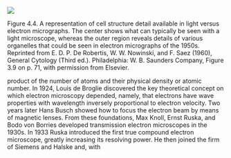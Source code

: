 ![](https://cdn.mathpix.com/cropped/2024_07_05_04e93c00f0989932db48g-1.jpg?height=1049&width=705&top_left_y=207&top_left_x=403)

Figure 4.4. A representation of cell structure detail available in light versus electron micrographs. The center shows what can typically be seen with a light microscope, whereas the outer region reveals details of various organelles that could be seen in electron micrographs of the 1950s. Reprinted from E. D. P. De Robertis, W. W. Nowinski, and F. Saez (1960), General Cytology (Third ed.). Philadelphia: W. B. Saunders Company, Figure 3.9 on p. 71, with permission from Elsevier.

product of the number of atoms and their physical density or atomic number. In 1924, Louis de Broglie discovered the key theoretical concept on which electron microscopy depended, namely, that electrons have wave properties with wavelength inversely proportional to electron velocity. Two years later Hans Busch showed how to focus the electron beam by means of magnetic lenses. From these foundations, Max Knoll, Ernst Ruska, and Bodo von Borries developed transmission electron microscopes in the 1930s. In 1933 Ruska introduced the first true compound electron microscope, greatly increasing its resolving power. He then joined the firm of Siemens and Halske and, with